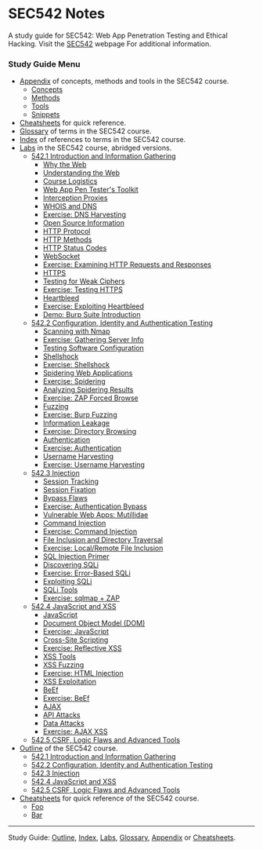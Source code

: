 
SEC542 Notes
===
A study guide for SEC542: Web App Penetration Testing and Ethical Hacking. Visit
the [SEC542][01] webpage For additional information.

### Study Guide Menu
- [Appendix](appendix) of concepts, methods and tools in the SEC542 course.
    - [Concepts](appendix#concepts)
    - [Methods](appendix#methods)
    - [Tools](appendix#tools)
    - [Snippets](appendix#snippets)
- [Cheatsheets](cheatsheets) for quick reference.
- [Glossary](glossary) of terms in the SEC542 course.
- [Index](index) of references to terms in the SEC542 course.
- [Labs](Labs) in the SEC542 course, abridged versions.
    - [542.1 Introduction and Information Gathering](#5421-introduction-and-information-gathering)
        - [Why the Web](#why-the-web)
        - [Understanding the Web](#understanding-the-web)
        - [Course Logistics](#course-logistics)
        - [Web App Pen Tester's Toolkit](#web-app-pen-testers-toolkit)
        - [Interception Proxies](#interception-proxies)
        - [WHOIS and DNS](#whois-and-dns)
        - [Exercise: DNS Harvesting](#exercise-dns-harvesting)
        - [Open Source Information](#open-source-information)
        - [HTTP Protocol](#http-protocol)
        - [HTTP Methods](#http-methods)
        - [HTTP Status Codes](#http-status-codes)
        - [WebSocket](#websocket)
        - [Exercise: Examining HTTP Requests and Responses](#exercise-examining-http-requests-and-responses)
        - [HTTPS](#https)
        - [Testing for Weak Ciphers](#testing-for-weak-ciphers)
        - [Exercise: Testing HTTPS](#exercise-testing-https)
        - [Heartbleed](#heartbleed)
        - [Exercise: Exploiting Heartbleed](#exercise-exploiting-heartbleed)
        - [Demo: Burp Suite Introduction](#demo-burp-suite-introduction)
    - [542.2 Configuration, Identity and Authentication Testing](#5422-configuration-identity-and-authentication-testing)
        - [Scanning with Nmap](#scanning-with-nmap)
        - [Exercise: Gathering Server Info](#exercise-gathering-server-info)
        - [Testing Software Configuration](#testing-software-configuration)
        - [Shellshock](#shellshock)
        - [Exercise: Shellshock](#exercise-shellshock)
        - [Spidering Web Applications](#spidering-web-applications)
        - [Exercise: Spidering](#exercise-spidering)
        - [Analyzing Spidering Results](#analyzing-spidering-results)
        - [Exercise: ZAP Forced Browse](#exercise-zap-forced-browse)
        - [Fuzzing](#fuzzing)
        - [Exercise: Burp Fuzzing](#exercise-burp-fuzzing)
        - [Information Leakage](#information-leakage)
        - [Exercise: Directory Browsing](#exercise-directory-browsing)
        - [Authentication](#authentication)
        - [Exercise: Authentication](#exercise-authentication)
        - [Username Harvesting](#username-harvesting)
        - [Exercise: Username Harvesting](#exercise-username-harvesting)
    - [542.3 Injection](#5423-injection)
        - [Session Tracking](#session-tracking)
        - [Session Fixation](#session-fixation)
        - [Bypass Flaws](#bypass-flaws)
        - [Exercise: Authentication Bypass](#exercise-authentication-bypass)
        - [Vulnerable Web Apps: Mutillidae](#vulnerable-web-apps-mutillidae)
        - [Command Injection](#command-injection)
        - [Exercise: Command Injection](#exercise-command-injection)
        - [File Inclusion and Directory Traversal](#file-inclusion-and-directory-traversal)
        - [Exercise: Local/Remote File Inclusion](#exercise-localremote-file-inclusion)
        - [SQL Injection Primer](#sql-injection-primer)
        - [Discovering SQLi](#discovering-sqli)
        - [Exercise: Error-Based SQLi](#exercise-error-based-sqli)
        - [Exploiting SQLi](#exploiting-sqli)
        - [SQLi Tools](#sqli-tools)
        - [Exercise: sqlmap + ZAP](#exercise-sqlmap--zap)
    - [542.4 JavaScript and XSS](#5424-javascript-and-xss)
        - [JavaScript](#javascript)
        - [Document Object Model \(DOM\)](#document-object-model-dom)
        - [Exercise: JavaScript](#exercise-javascript)
        - [Cross-Site Scripting](#cross-site-scripting)
        - [Exercise: Reflective XSS](#exercise-reflective-xss)
        - [XSS Tools](#xss-tools)
        - [XSS Fuzzing](#xss-fuzzing)
        - [Exercise: HTML Injection](#exercise-html-injection)
        - [XSS Exploitation](#xss-exploitation)
        - [BeEf](#beef)
        - [Exercise: BeEf](#exercise-beef)
        - [AJAX](#ajax)
        - [API Attacks](#api-attacks)
        - [Data Attacks](#data-attacks)
        - [Exercise: AJAX XSS](#exercise-ajax-xss)
    - [542.5 CSRF, Logic Flaws and Advanced Tools](#5425-csrf-logic-flaws-and-advanced-tools)
- [Outline](outline) of the SEC542 course.
    - [542.1 Introduction and Information Gathering](outline#5421-introduction-and-information-gathering)
    - [542.2 Configuration, Identity and Authentication Testing](outline#5422-configuration-identity-and-authentication-testing)
    - [542.3 Injection](outline#5423-injection)
    - [542.4 JavaScript and XSS](outline#5424-javascript-and-xss)
    - [542.5 CSRF, Logic Flaws and Advanced Tools](outline#5425-csrf-logic-flaws-and-advanced-tools)
- [Cheatsheets](cheatsheets) for quick reference of the SEC542 course.
    - [Foo](cheatsheets#foo)
    - [Bar](cheatsheets#bar)

---

Study Guide: <!--[Home](home), -->[Outline](outline), [Index](index), [Labs](labs), [Glossary](glossary), [Appendix](appendix) or [Cheatsheets](cheatsheets).

<!-- Referenced External Links -->

[01]: https://www.sans.org/course/web-app-penetration-testing-ethical-hacking (SEC542: Web App Penetration Testing and Ethical Hacking)
